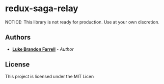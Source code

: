 # redux-saga-relay

NOTICE: This library is not ready for production. Use at your own discretion.

## Authors

* [**Luke Brandon Farrell**](https://lukebrandonfarrell.com/) - *Author*

## License

This project is licensed under the MIT Licen